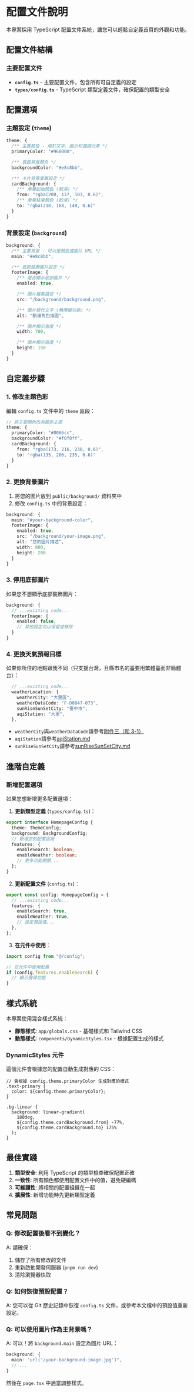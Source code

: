 # 配置文件說明

本專案採用 TypeScript 配置文件系統，讓您可以輕鬆自定義首頁的外觀和功能。

## 配置文件結構

### 主要配置文件

- **`config.ts`** - 主要配置文件，包含所有可自定義的設定
- **`types/config.ts`** - TypeScript 類型定義文件，確保配置的類型安全

## 配置選項

### 主題設定 (`theme`)

```typescript
theme: {
  /** 主要顏色 - 用於文字、圖示和強調元素 */
  primaryColor: "#960000",

  /** 頁面背景顏色 */
  backgroundColor: "#e8c8bb",

  /** 卡片背景漸層設定 */
  cardBackground: {
    /** 漸層起始顏色 (較深) */
    from: "rgba(200, 137, 103, 0.6)",
    /** 漸層結束顏色 (較淺) */
    to: "rgba(218, 168, 148, 0.6)"
  }
}
```

### 背景設定 (`background`)

```typescript
background: {
  /** 主要背景 - 可以是顏色或圖片 URL */
  main: "#e8c8bb",

  /** 底部裝飾圖片設定 */
  footerImage: {
    /** 是否顯示底部圖片 */
    enabled: true,

    /** 圖片檔案路徑 */
    src: "/background/background.png",

    /** 圖片替代文字 (無障礙功能) */
    alt: "動漫角色插圖",

    /** 圖片顯示寬度 */
    width: 700,

    /** 圖片顯示高度 */
    height: 150
  }
}
```

## 自定義步驟

### 1. 修改主題色彩

編輯 `config.ts` 文件中的 `theme` 區段：

```typescript
// 將主要顏色改為藍色主題
theme: {
  primaryColor: "#0066cc",
  backgroundColor: "#f0f8ff",
  cardBackground: {
    from: "rgba(173, 216, 230, 0.6)",
    to: "rgba(135, 206, 235, 0.6)"
  }
}
```

### 2. 更換背景圖片

1. 將您的圖片放到 `public/background/` 資料夾中
2. 修改 `config.ts` 中的背景設定：

```typescript
background: {
  main: "#your-background-color",
  footerImage: {
    enabled: true,
    src: "/background/your-image.png",
    alt: "您的圖片描述",
    width: 800,
    height: 200
  }
}
```

### 3. 停用底部圖片

如果您不想顯示底部裝飾圖片：

```typescript
background: {
  // ...existing code...
  footerImage: {
    enabled: false,
    // 其他設定可以保留或移除
  }
}
```

### 4. 更換天氣預報目標

如果你所住的地點跟我不同（只支援台灣，且縣市名的臺要用繁體臺而非簡體台）：

```typescript
  // ...existing code...
  weatherLocation: {
    weatherCity: "大里區",
    weatherDataCode: "F-D0047-073",
    sunRiseSunSetCity: "臺中市",
    aqiStation: "大里",
  },
```

- `weatherCity`與`weatherDataCode`請參考[附件三（和 3-1）](docs/others/weatherCity.md)
- `aqiStation`請參考[aqiStation.md](docs/others/aqiStation.md)
- `sunRiseSunSetCity`請參考[sunRiseSunSetCity.md](docs/others/sunRiseSunSetCity.md)

## 進階自定義

### 新增配置選項

如果您想新增更多配置選項：

1. **更新類型定義** (`types/config.ts`)：

```typescript
export interface HomepageConfig {
  theme: ThemeConfig;
  background: BackgroundConfig;
  // 新增您的配置區段
  features: {
    enableSearch: boolean;
    enableWeather: boolean;
    // 更多功能開關...
  };
}
```

2. **更新配置文件** (`config.ts`)：

```typescript
export const config: HomepageConfig = {
  // ...existing code...
  features: {
    enableSearch: true,
    enableWeather: true,
    // 設定預設值...
  },
};
```

3. **在元件中使用**：

```typescript
import config from "@/config";

// 在元件中使用配置
if (config.features.enableSearch) {
  // 顯示搜尋功能
}
```

## 樣式系統

本專案使用混合樣式系統：

- **靜態樣式**: `app/globals.css` - 基礎樣式和 Tailwind CSS
- **動態樣式**: `components/DynamicStyles.tsx` - 根據配置生成的樣式

### DynamicStyles 元件

這個元件會根據您的配置自動生成對應的 CSS：

```tsx
// 會根據 config.theme.primaryColor 生成對應的樣式
.text-primary {
  color: ${config.theme.primaryColor};
}

.bg-linear {
  background: linear-gradient(
    180deg,
    ${config.theme.cardBackground.from} -77%,
    ${config.theme.cardBackground.to} 175%
  );
}
```

## 最佳實踐

1. **類型安全**: 利用 TypeScript 的類型檢查確保配置正確
2. **一致性**: 所有顏色都使用配置文件中的值，避免硬編碼
3. **可維護性**: 將相關的配置組織在一起
4. **擴展性**: 新增功能時先更新類型定義

## 常見問題

### Q: 修改配置後看不到變化？

A: 請確保：

1. 儲存了所有修改的文件
2. 重新啟動開發伺服器 (`pnpm run dev`)
3. 清除瀏覽器快取

### Q: 如何恢復預設配置？

A: 您可以從 Git 歷史記錄中恢復 `config.ts` 文件，或參考本文檔中的預設值重新設定。

### Q: 可以使用圖片作為主背景嗎？

A: 可以！將 `background.main` 設定為圖片 URL：

```typescript
background: {
  main: "url('/your-background-image.jpg')",
  // ...
}
```

然後在 `page.tsx` 中適當調整樣式。
